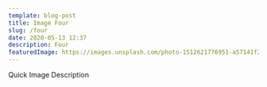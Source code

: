 ```yaml
---
template: blog-post
title: Image Four
slug: /four
date: 2020-05-13 12:37
description: Four
featuredImage: https://images.unsplash.com/photo-1512621776951-a57141f2eefd?ixid=MnwxMjA3fDB8MHxwaG90by1wYWdlfHx8fGVufDB8fHx8&ixlib=rb-1.2.1&auto=format&fit=crop&w=2550&q=80
---
```

Quick Image Description